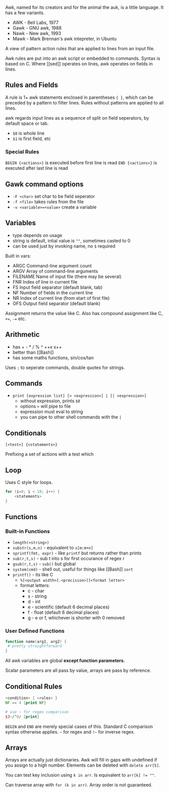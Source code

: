 Awk, named for its creators and for the animal the auk, is a little language.
It has a few variants.

- AWK - Bell Labs, 1977
- Gawk - GNU awk, 1988
- Nawk - New awk, 1993
- Mawk - Mark Brennan's awk intepreter, in Ubuntu

A view of pattern action rules that are applied to lines from an input file.

Awk rules are put into an awk script or embedded to commands.  Syntax is based on C.  Where [[sed]] operates on lines, awk operates on fields in lines.

## Rules and Fields

A rule is 1+ awk statements  enclosed in parentheses `{ }`, which can be preceded by a pattern to filter lines.  Rules without patterns are applied to all lines.

awk regards input lines as a sequence of split on field seperators, by default space or tab.

- `$0` is whole line
- `$1` is first field, etc

### Special Rules

`BEGIN {<actions>}` is executed before first line is read
`END {<actions>}` is executed after last line is read

## Gawk command options

- `-F <char>` set char to be field seperator
- `-f <file>` takes rules from the file
- `-v <variable>=<value>` create a variable

## Variables

- type depends on usage
- string is default, intial value is `""`, sometimes casted to 0
- can be used just by invoking name, no `$` required 

Built in vars:

- ARGC Command-line argument count  
- ARGV Array of command-line arguments  
- FILENAME Name of input file (there may be several)  
- FNR Index of line in current file  
- FS Input field separator (default blank, tab)  
- NF Number of fields in the current line  
- NR Index of current line (from start of first file)  
- OFS Output field separator (default blank)

Assignment returns the value like C.  Also has compound assignment like C, `+=`, `-=` etc.

## Arithmetic

- has + - \* / % ^ ++x x++
- better than [[Bash]]
- has some maths functions, sin/cos/tan

Uses `;` to seperate commands, double quotes for strings.

## Commands

- `print [expression list] [> <expression>] | [| <expression>]`
	- without expression, prints `$0`
	- options `>` will pipe to file
	- expression must eval to string
	- you can pipe to other shell commands with the `|`

## Conditionals

`[<test>] {<statements>}`

Prefixing a set of actions with a test which

## Loop

Uses C style for loops.

```awk
for (i=0; i < 10; i++) {
	<statements>
}
```



## Functions

### Built-in Functions

- `length(<string>)`
- `substr(s,m,n)` - equivalent to `s[m:m+n]`
- `sprintf(fmt, expr)` - like `printf` but returns rather than prints
- `sub(r,t,s)` - sub t into s for first occurance of regex r
- `gsub(r,t,s)` - `sub()` but global
- `system(cmd)` - shell out, useful for things like [[Bash]] `sort`
- `printf()` - its like C
	- `%[<output width>[.<precision>]]<format letter>`
	- format letters:
		- c - char
		- s - string
		- d - int
		- e - scientific (default 6 decimal places) 
		- f - float (default 6 decimal places)
		- g - e or f, whichever is shorter with 0 removed

### User Defined Functions

```awk
function name(arg1, arg2) {
 # pretty straightforward
}
```

All awk variables are global **except function parameters.**

Scalar parameters are all pass by value, arrays are pass by reference.

## Conditional Rules

```awk
<condition> { <rules> }
NF == 4 {print NF}

# use ~ for regex comparison
$3~/^8/ {print}
```

`BEGIN` and  `END` are merely special cases of this.  Standard C comparison syntax otherwise applies. `~` for regex and `!~` for inverse regex.

## Arrays

Arrays are actually just dictionaries.  Awk will fill in gaps with undefined if you assign to a high number.  Elements can be deleted with `delete arr[5]`.

You can test key inclusion using `k in arr`.  Is equivalent to `arr[k] != ""`.

Can traverse array with `for (k in arr)`.  Array order is not guaranteed.